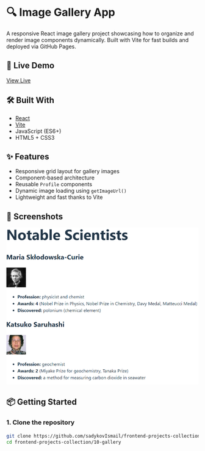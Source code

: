 # 🔍 Image Gallery App

A responsive React image gallery project showcasing how to organize and render image components dynamically. Built with Vite for fast builds and deployed via GitHub Pages.

## 🔗 Live Demo

[View Live](https://sadykovIsmail.github.io/frontend-projects-collection/10-gallery/)

## 🛠️ Built With

- [React](https://reactjs.org/)
- [Vite](https://vitejs.dev/)
- JavaScript (ES6+)
- HTML5 + CSS3

## ✨ Features

- Responsive grid layout for gallery images
- Component-based architecture
- Reusable `Profile` components
- Dynamic image loading using `getImageUrl()`
- Lightweight and fast thanks to Vite

## 📸 Screenshots

![Gallery Screenshot](./screenshot.png)

## 📦 Getting Started

### 1. Clone the repository

```bash
git clone https://github.com/sadykovIsmail/frontend-projects-collection.git
cd frontend-projects-collection/10-gallery
